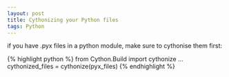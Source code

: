 ```yaml
---
layout: post
title: Cythonizing your Python files
tags: Python
---
```

if you have .pyx files in a python module, make sure to cythonise them first:

{% highlight python %}
from Cython.Build import cythonize
...
cythonized_files = cythonize(pyx_files)
{% endhighlight %}
